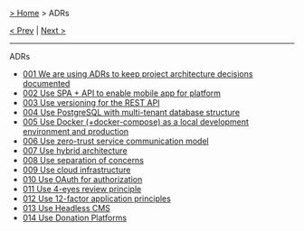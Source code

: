 [> Home](../README.md) > ADRs

[< Prev](../2.Solution/2.5.Roadmap.md)  |  [Next >](ADR-001-use-adr.md)

---

ADRs
- [001 We are using ADRs to keep project architecture decisions documented](ADR-001-use-adr.md)
- [002 Use SPA + API to enable mobile app for platform](ADR-002-spa-api-mobile.md)
- [003 Use versioning for the REST API](ADR-003-rest-api-versioning.md)
- [004 Use PostgreSQL with multi-tenant database structure](ADR-004-PostgreSQL-database.md)
- [005 Use Docker (+docker-compose) as a local development environment and production](ADR-005-use-docker.md)
- [006 Use zero-trust service communication model](ADR-006-security-zero-trust.md)
- [007 Use hybrid architecture](ADR-007-hybrid-architecture.md)
- [008 Use separation of concerns](ADR-008-separation-of-concerns.md)
- [009 Use cloud infrastructure](ADR-009-cloud-infrastructure-AWS.md)
- [010 Use OAuth for authorization](ADR-010-authorization-OAuth.md)
- [011 Use 4-eyes review principle](ADR-011-4-eyes-review.md)
- [012 Use 12-factor application principles](ADR-012-12-factor-application-principles.md)
- [013 Use Headless CMS](ADR-013-headless-cms.md)
- [014 Use Donation Platforms](ADR-014-donation-platforms.md)
